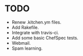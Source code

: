 TODO
====

* Renew .kitchen.ym files.
* Add Rakefile.
* Integrate with travis-ci.
* Add some basic ChefSpec tests.
* Webmail.
* Spam learning.
